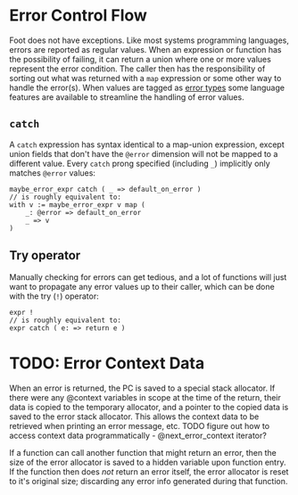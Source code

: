 # Error Control Flow
Foot does not have exceptions.  Like most systems programming languages, errors are reported as regular values.  When an expression or function has the possibility of failing, it can return a union where one or more values represent the error condition.  The caller then has the responsibility of sorting out what was returned with a `map` expression or some other way to handle the error(s).  When values are tagged as [error types](dimensions.md#error-types) some language features are available to streamline the handling of error values.

## `catch`
A `catch` expression has syntax identical to a map-union expression, except union fields that don't have the `@error` dimension will not be mapped to a different value.  Every `catch` prong specified (including `_`) implicitly only matches `@error` values:
```foot
maybe_error_expr catch ( _ => default_on_error )
// is roughly equivalent to:
with v := maybe_error_expr v map (
    _: @error => default_on_error
    _ => v
)
```

## Try operator
Manually checking for errors can get tedious, and a lot of functions will just want to propagate any error values up to their caller, which can be done with the try (`!`) operator:
```foot
expr !
// is roughly equivalent to:
expr catch ( e: => return e )
```

# TODO: Error Context Data
When an error is returned, the PC is saved to a special stack allocator.
If there were any @context variables in scope at the time of the return, their data is copied to the temporary allocator, and a pointer to the copied data is saved to the error stack allocator.
This allows the context data to be retrieved when printing an error message, etc.
TODO figure out how to access context data programmatically - @next_error_context iterator?

If a function can call another function that might return an error, then the size of the error allocator is saved to a hidden variable upon function entry.
If the function then does _not_ return an error itself, the error allocator is reset to it's original size; discarding any error info generated during that function.
